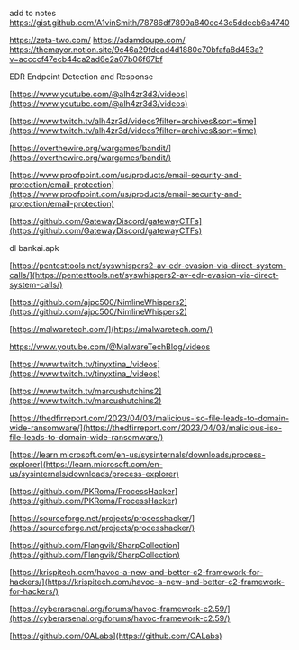 add to notes
https://gist.github.com/A1vinSmith/78786df7899a840ec43c5ddecb6a4740


https://zeta-two.com/
https://adamdoupe.com/
https://themayor.notion.site/9c46a29fdead4d1880c70bfafa8d453a?v=accccf47ecb44ca2ad6e2a07b06f67bf



EDR Endpoint Detection and Response

[https://www.youtube.com/@alh4zr3d3/videos](https://www.youtube.com/@alh4zr3d3/videos)

[https://www.twitch.tv/alh4zr3d/videos?filter=archives&sort=time](https://www.twitch.tv/alh4zr3d/videos?filter=archives&sort=time)

  

[https://overthewire.org/wargames/bandit/](https://overthewire.org/wargames/bandit/)

[https://www.proofpoint.com/us/products/email-security-and-protection/email-protection](https://www.proofpoint.com/us/products/email-security-and-protection/email-protection)

  

[https://github.com/GatewayDiscord/gatewayCTFs](https://github.com/GatewayDiscord/gatewayCTFs)

dl bankai.apk

  

[https://pentesttools.net/syswhispers2-av-edr-evasion-via-direct-system-calls/](https://pentesttools.net/syswhispers2-av-edr-evasion-via-direct-system-calls/)

[https://github.com/ajpc500/NimlineWhispers2](https://github.com/ajpc500/NimlineWhispers2)

  

[https://malwaretech.com/](https://malwaretech.com/)

  

https://www.youtube.com/@MalwareTechBlog/videos

[https://www.twitch.tv/tinyxtina_/videos](https://www.twitch.tv/tinyxtina_/videos)

[https://www.twitch.tv/marcushutchins2](https://www.twitch.tv/marcushutchins2)

  

[https://thedfirreport.com/2023/04/03/malicious-iso-file-leads-to-domain-wide-ransomware/](https://thedfirreport.com/2023/04/03/malicious-iso-file-leads-to-domain-wide-ransomware/)

  

[https://learn.microsoft.com/en-us/sysinternals/downloads/process-explorer](https://learn.microsoft.com/en-us/sysinternals/downloads/process-explorer)

[https://github.com/PKRoma/ProcessHacker](https://github.com/PKRoma/ProcessHacker)

[https://sourceforge.net/projects/processhacker/](https://sourceforge.net/projects/processhacker/)

  

[https://github.com/Flangvik/SharpCollection](https://github.com/Flangvik/SharpCollection)

  

[https://krispitech.com/havoc-a-new-and-better-c2-framework-for-hackers/](https://krispitech.com/havoc-a-new-and-better-c2-framework-for-hackers/)

[https://cyberarsenal.org/forums/havoc-framework-c2.59/](https://cyberarsenal.org/forums/havoc-framework-c2.59/)

  

[https://github.com/OALabs](https://github.com/OALabs)